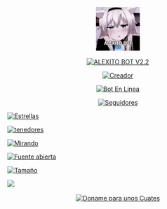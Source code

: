 <div>

<p align="center">
<img src="https://github.com/Alexito-AE/Alexito-BotV2.2/blob/29df56a314d8fb1f1a4176b5644cedfc78e5363f/REPOSITORIO/alexito.imagen.jpg" alt="ALEXITO BOT" width="100"/>
</p>

<p align="center">
<a href="#"><img title="ALEXITO BOT V2.2" src="https://img.shields.io/badge/ALEXITO BOT V2.2-green?colorA=%23ff0000&colorB=%23017e40&style=for-the-badge"></a>
</p>

<p align="center">
<a href="https://github.com/Alexito-AE"><img title="Creador" src="https://img.shields.io/badge/Creador-Alexito-04B486.svg?style=for-the-badge&logo=github"></a>
</p>

<p align="center">
<a href="https://github.com/Alexito-AE/Alexito-BotV2.2"><img title="Bot En Linea" src="https://img.shields.io/badge/Linea-Off-red.svg?style=for-the-badge&logo=WhatsApp"></a>
</p>

<p align="center">
<a href="https://github.com/Alexito-AE/followers"><img title="Seguidores" src="https://img.shields.io/github/followers/Alexito-AE?label=Seguidores&color=blue&style=flat-square"></a>

<a href="https://github.com/Alexito-AE/Alexito-BotV2/stargazers/"><img title="Estrellas" src="https://img.shields.io/github/stars/Alexito-AE/Alexito-BotV2?label=Estrellas&color=blue&style=flat-square"></a>

<a href="https://github.com/Alexito-AE/Alexito-BotV2/network/members"><img title="tenedores" src="https://img.shields.io/github/forks/Alexito-AE/Alexito-BotV2?label=Tenedores&color=red&style=flat-square"></a>

<a href="https://github.com/Alexito-AE/Alexito-BotV2/watchers"><img title="Mirando" src="https://img.shields.io/github/watchers/Alexito-AE/Alexito-BotV2?label=Mirando&color=blue&style=flat-square"></a>

<a href="https://github.com/Alexito-AE/Alexito-BotV2"><img title="Fuente abierta" src="https://badges.frapsoft.com/os/v2/open-source.svg?v=103"></a>

<a href="https://github.com/Alexito-AE/Alexito-BotV2"><img title="Tamaño" src="https://img.shields.io/github/repo-size/Alexito-AE/Alexito-BotV2?style=flat-square&color=green"></a>

<a href="https://github.com/Alexito-AE/Alexito-BotV2/graphs/commit-activity"><img height="20" src="https://img.shields.io/badge/Estado_Mantenimiento%3F-si-green.svg"></a>&nbsp;&nbsp;
</p>

<p align="center">
<a href="https://link/paypal.com"><img title="Doname para unos Cuates" src="https://img.shields.io/badge/Regalame_para_un_cuates-blue.svg?style=for-the-badge&logo=PayPal"></a>
</p>

</div>
